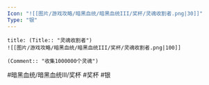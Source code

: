 ```yaml
---
Icon: "![[图片/游戏攻略/暗黑血统/暗黑血统III/奖杯/灵魂收割者.png|30]]"
Type: "银"
---
```

```ad-common-silver-trophy
title: (Title:: "灵魂收割者")
![[图片/游戏攻略/暗黑血统/暗黑血统III/奖杯/灵魂收割者.png|100]]

(Comment:: "收集1000000个灵魂")
```

#暗黑血统/暗黑血统III/奖杯 #奖杯 #银
